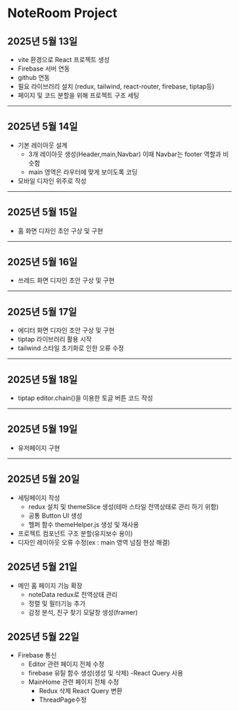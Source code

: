 # NoteRoom Project

## 2025년 5월 13일
- vite 환경으로 React 프로젝트 생성
- Firebase 서버 연동
- github 연동
- 필요 라이브러리 설치 (redux, tailwind, react-router, firebase, tiptap등)
- 페이지 및 코드 분할을 위해 프로젝트 구조 세팅
---
## 2025년 5월 14일
- 기본 레이아웃 설계
    - 3개 레이아웃 생성(Header,main,Navbar) 이때 Navbar는 footer 역할과 비슷함
    - main 영역은 라우터에 맞게 보이도록 코딩
- 모바일 디자인 위주로 작성
---
## 2025년 5월 15일
- 홈 화면 디자인 초안 구상 및 구현
---

## 2025년 5월 16일
- 쓰레드 화면 디자인 초안 구상 및 구현
---

## 2025년 5월 17일
- 에디터 화면 디자인 초안 구상 및 구현
- tiptap 라이브러리 활용 시작
- tailwind 스타일 초기화로 인한 오류 수정
---
## 2025년 5월 18일
- tiptap editor.chain()을 이용한 토글 버튼 코드 작성
---

## 2025년 5월 19일
- 유저페이지 구현
---
## 2025년 5월 20일
- 세팅페이지 작성
    - redux 설치 및 themeSlice 생성(테마 스타일 전역상태로 관리 하기 위함)
    - 공통 Button UI 생성
    - 헬퍼 함수 themeHelper.js 생성 및 재사용
- 프로젝트 컴포넌트 구조 분할(유지보수 용이)
- 디자인 레이아웃 오류 수정(ex : main 영역 넘침 현상 해결)

## 2025년 5월 21일
- 메인 홈 페이지 기능 확장
    - noteData redux로 전역상태 관리
    - 정렬 및 필터기능 추가
    - 감정 분석, 친구 찾기 모달창 생성(framer)

## 2025년 5월 22일
- Firebase 통신
    - Editor 관련 페이지 전체 수정
    - firebase 유틸 함수 생성(생성 및 삭제)
-React Query 사용
    - MainHome 관련 페이지 전체 수정
        - Redux 삭제 React Query 변환
        - ThreadPage수정